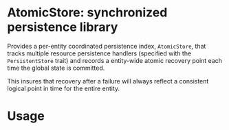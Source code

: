 # AtomicStore: synchronized persistence library

Provides a per-entity coordinated persistence index, `AtomicStore`, that tracks multiple resource
persistence handlers (specified with the `PersistentStore` trait) and records a entity-wide atomic
recovery point each time the global state is committed.

This insures that recovery after a failure will always reflect a consistent logical point in time
for the entire entity.

# Usage

